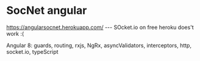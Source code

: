 # SocNet angular
https://angularsocnet.herokuapp.com/   ---  SOcket.io on free heroku does't work :(

Angular 8: guards, routing, rxjs, NgRx, asyncValidators, interceptors, http, socket.io, typeScript
